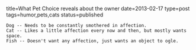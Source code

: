 title=What Pet Choice reveals about the owner
date=2013-02-17
type=post
tags=humor,pets,cats
status=published
~~~~~~
Dog -- Needs to be constantly smothered in affection.
Cat -- Likes a little affection every now and then, but mostly wants space.
Fish -- Doesn't want any affection, just wants an object to ogle.
